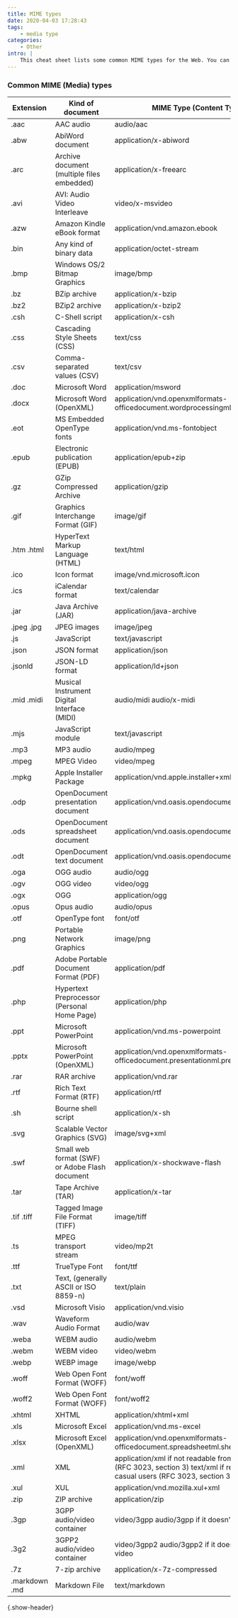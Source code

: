 ```yaml
---
title: MIME types
date: 2020-04-03 17:28:43
tags:
    - media type
categories:
    - Other
intro: |
    This cheat sheet lists some common MIME types for the Web. You can look in the [IANA/MIME Media Types registry](http://www.iana.org/assignments/media-types/index.html) which contains all registered MIME types.
---
```


### Common MIME (Media) types
 | Extension        | Kind of document                                 | MIME Type \(Content Type\)                                                                                                               |
 |------------------|--------------------------------------------------|------------------------------------------------------------------------------------------------------------------------------------------|
 | \.aac            | AAC audio                                        | audio/aac                                                                                                                                |
 | \.abw            | AbiWord document                                 | application/x\-abiword                                                                                                                   |
 | \.arc            | Archive document \(multiple files embedded\)     | application/x\-freearc                                                                                                                   |
 | \.avi            | AVI: Audio Video Interleave                      | video/x\-msvideo                                                                                                                         |
 | \.azw            | Amazon Kindle eBook format                       | application/vnd\.amazon\.ebook                                                                                                           |
 | \.bin            | Any kind of binary data                          | application/octet\-stream                                                                                                                |
 | \.bmp            | Windows OS/2 Bitmap Graphics                     | image/bmp                                                                                                                                |
 | \.bz             | BZip archive                                     | application/x\-bzip                                                                                                                      |
 | \.bz2            | BZip2 archive                                    | application/x\-bzip2                                                                                                                     |
 | \.csh            | C\-Shell script                                  | application/x\-csh                                                                                                                       |
 | \.css            | Cascading Style Sheets \(CSS\)                   | text/css                                                                                                                                 |
 | \.csv            | Comma\-separated values \(CSV\)                  | text/csv                                                                                                                                 |
 | \.doc            | Microsoft Word                                   | application/msword                                                                                                                       |
 | \.docx           | Microsoft Word \(OpenXML\)                       | application/vnd\.openxmlformats\-officedocument\.wordprocessingml\.document                                                              |
 | \.eot            | MS Embedded OpenType fonts                       | application/vnd\.ms\-fontobject                                                                                                          |
 | \.epub           | Electronic publication \(EPUB\)                  | application/epub\+zip                                                                                                                    |
 | \.gz             | GZip Compressed Archive                          | application/gzip                                                                                                                         |
 | \.gif            | Graphics Interchange Format \(GIF\)              | image/gif                                                                                                                                |
 | \.htm \.html     | HyperText Markup Language \(HTML\)               | text/html                                                                                                                                |
 | \.ico            | Icon format                                      | image/vnd\.microsoft\.icon                                                                                                               |
 | \.ics            | iCalendar format                                 | text/calendar                                                                                                                            |
 | \.jar            | Java Archive \(JAR\)                             | application/java\-archive                                                                                                                |
 | \.jpeg \.jpg     | JPEG images                                      | image/jpeg                                                                                                                               |
 | \.js             | JavaScript                                       | text/javascript                                                                                                                          |
 | \.json           | JSON format                                      | application/json                                                                                                                         |
 | \.jsonld         | JSON\-LD format                                  | application/ld\+json                                                                                                                     |
 | \.mid \.midi     | Musical Instrument Digital Interface \(MIDI\)    | audio/midi audio/x\-midi                                                                                                                 |
 | \.mjs            | JavaScript module                                | text/javascript                                                                                                                          |
 | \.mp3            | MP3 audio                                        | audio/mpeg                                                                                                                               |
 | \.mpeg           | MPEG Video                                       | video/mpeg                                                                                                                               |
 | \.mpkg           | Apple Installer Package                          | application/vnd\.apple\.installer\+xml                                                                                                   |
 | \.odp            | OpenDocument presentation document               | application/vnd\.oasis\.opendocument\.presentation                                                                                       |
 | \.ods            | OpenDocument spreadsheet document                | application/vnd\.oasis\.opendocument\.spreadsheet                                                                                        |
 | \.odt            | OpenDocument text document                       | application/vnd\.oasis\.opendocument\.text                                                                                               |
 | \.oga            | OGG audio                                        | audio/ogg                                                                                                                                |
 | \.ogv            | OGG video                                        | video/ogg                                                                                                                                |
 | \.ogx            | OGG                                              | application/ogg                                                                                                                          |
 | \.opus           | Opus audio                                       | audio/opus                                                                                                                               |
 | \.otf            | OpenType font                                    | font/otf                                                                                                                                 |
 | \.png            | Portable Network Graphics                        | image/png                                                                                                                                |
 | \.pdf            | Adobe Portable Document Format \(PDF\)           | application/pdf                                                                                                                          |
 | \.php            | Hypertext Preprocessor \(Personal Home Page\)    | application/php                                                                                                                          |
 | \.ppt            | Microsoft PowerPoint                             | application/vnd\.ms\-powerpoint                                                                                                          |
 | \.pptx           | Microsoft PowerPoint \(OpenXML\)                 | application/vnd\.openxmlformats\-officedocument\.presentationml\.presentation                                                            |
 | \.rar            | RAR archive                                      | application/vnd\.rar                                                                                                                     |
 | \.rtf            | Rich Text Format \(RTF\)                         | application/rtf                                                                                                                          |
 | \.sh             | Bourne shell script                              | application/x\-sh                                                                                                                        |
 | \.svg            | Scalable Vector Graphics \(SVG\)                 | image/svg\+xml                                                                                                                           |
 | \.swf            | Small web format \(SWF\) or Adobe Flash document | application/x\-shockwave\-flash                                                                                                          |
 | \.tar            | Tape Archive \(TAR\)                             | application/x\-tar                                                                                                                       |
 | \.tif \.tiff     | Tagged Image File Format \(TIFF\)                | image/tiff                                                                                                                               |
 | \.ts             | MPEG transport stream                            | video/mp2t                                                                                                                               |
 | \.ttf            | TrueType Font                                    | font/ttf                                                                                                                                 |
 | \.txt            | Text, \(generally ASCII or ISO 8859\-n\)         | text/plain                                                                                                                               |
 | \.vsd            | Microsoft Visio                                  | application/vnd\.visio                                                                                                                   |
 | \.wav            | Waveform Audio Format                            | audio/wav                                                                                                                                |
 | \.weba           | WEBM audio                                       | audio/webm                                                                                                                               |
 | \.webm           | WEBM video                                       | video/webm                                                                                                                               |
 | \.webp           | WEBP image                                       | image/webp                                                                                                                               |
 | \.woff           | Web Open Font Format \(WOFF\)                    | font/woff                                                                                                                                |
 | \.woff2          | Web Open Font Format \(WOFF\)                    | font/woff2                                                                                                                               |
 | \.xhtml          | XHTML                                            | application/xhtml\+xml                                                                                                                   |
 | \.xls            | Microsoft Excel                                  | application/vnd\.ms\-excel                                                                                                               |
 | \.xlsx           | Microsoft Excel \(OpenXML\)                      | application/vnd\.openxmlformats\-officedocument\.spreadsheetml\.sheet                                                                    |
 | \.xml            | XML                                              | application/xml if not readable from casual users \(RFC 3023, section 3\) text/xml if readable from casual users \(RFC 3023, section 3\) |
 | \.xul            | XUL                                              | application/vnd\.mozilla\.xul\+xml                                                                                                       |
 | \.zip            | ZIP archive                                      | application/zip                                                                                                                          |
 | \.3gp            | 3GPP audio/video container                       | video/3gpp audio/3gpp if it doesn't contain video                                                                                        |
 | \.3g2            | 3GPP2 audio/video container                      | video/3gpp2 audio/3gpp2 if it doesn't contain video                                                                                      |
 | \.7z             | 7\-zip archive                                   | application/x\-7z\-compressed                                                                                                            |
 | \.markdown \.md  | Markdown File                                    | text/markdown                                                                                                                            |
 {.show-header}




